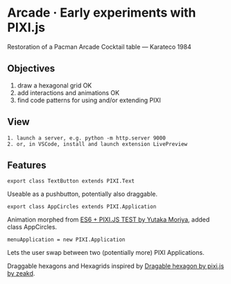 # Arcade · Early experiments with PIXI.js

Restoration of a Pacman Arcade Cocktail table — Karateco 1984

## Objectives

1. draw a hexagonal grid OK
2. add interactions and animations OK
3. find code patterns for using and/or extending PIXI

## View

    1. launch a server, e.g. python -m http.server 9000
    2. or, in VSCode, install and launch extension LivePreview

## Features

`export class TextButton extends PIXI.Text`

Useable as a pushbutton, potentially also draggable.

`export class AppCircles extends PIXI.Application`

Animation morphed from [ES6 + PIXI.JS TEST by Yutaka Moriya](https://codepen.io/yutakam80/pen/EVodQJ),
added class AppCircles.

`menuApplication = new PIXI.Application`

Lets the user swap between two (potentially more) PIXI Applications.

Draggable hexagons and Hexagrids inspired by [Dragable hexagon by pixi.js by zeakd](https://codepen.io/zeakd/pen/NdMBgB).